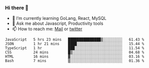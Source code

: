 ### Hi there 👋

- 🌱 I’m currently learning GoLang, React, MySQL
- 💬 Ask me about Javascript, Productivity tools 
- 📫 How to reach me: [Mail](mailto:kvaishak47@gmail.com) or [twitter](https://twitter.com/kvaish4k)



<!--START_SECTION:waka-->

```text
JavaScript   5 hrs 23 mins   ███████████████▒░░░░░░░░░   61.43 %
JSON         1 hr 21 mins    ████░░░░░░░░░░░░░░░░░░░░░   15.44 %
TypeScript   1 hr            ███░░░░░░░░░░░░░░░░░░░░░░   11.54 %
CSS          24 mins         █▒░░░░░░░░░░░░░░░░░░░░░░░   04.68 %
HTML         16 mins         ▓░░░░░░░░░░░░░░░░░░░░░░░░   03.16 %
Bash         7 mins          ▒░░░░░░░░░░░░░░░░░░░░░░░░   01.36 %
```

<!--END_SECTION:waka-->
